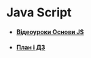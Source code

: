 # Java Script

 - #### [Відеоуроки Основи JS](https://www.youtube.com/watch?v=FrUynyijdSI&list=PLenwk9TUJzJ41x_7o3Z5laAngAuuqfpQW)
 - #### [План і ДЗ](https://github.com/Dead-TR/-tch/blob/main/js/plan.md)

